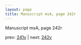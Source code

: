 ```yaml
---
layout: page
title: Manuscript msA, page 242r
---
```


Manuscript msA, page 242r

prev:  [241v](../241v) | next:  [242v](../242v)